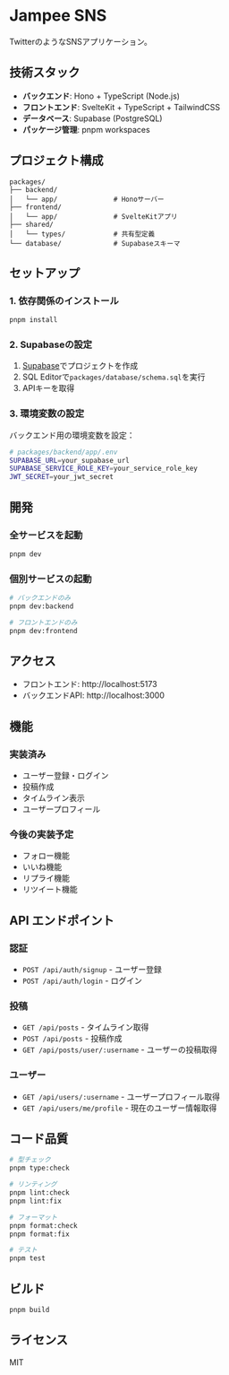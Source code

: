 # Jampee SNS

TwitterのようなSNSアプリケーション。

## 技術スタック

- **バックエンド**: Hono + TypeScript (Node.js)
- **フロントエンド**: SvelteKit + TypeScript + TailwindCSS
- **データベース**: Supabase (PostgreSQL)
- **パッケージ管理**: pnpm workspaces

## プロジェクト構成

```
packages/
├── backend/
│   └── app/              # Honoサーバー
├── frontend/
│   └── app/              # SvelteKitアプリ
├── shared/
│   └── types/            # 共有型定義
└── database/             # Supabaseスキーマ
```

## セットアップ

### 1. 依存関係のインストール

```bash
pnpm install
```

### 2. Supabaseの設定

1. [Supabase](https://supabase.com)でプロジェクトを作成
2. SQL Editorで`packages/database/schema.sql`を実行
3. APIキーを取得

### 3. 環境変数の設定

バックエンド用の環境変数を設定：

```bash
# packages/backend/app/.env
SUPABASE_URL=your_supabase_url
SUPABASE_SERVICE_ROLE_KEY=your_service_role_key
JWT_SECRET=your_jwt_secret
```

## 開発

### 全サービスを起動

```bash
pnpm dev
```

### 個別サービスの起動

```bash
# バックエンドのみ
pnpm dev:backend

# フロントエンドのみ
pnpm dev:frontend
```

## アクセス

- フロントエンド: http://localhost:5173
- バックエンドAPI: http://localhost:3000

## 機能

### 実装済み

- ユーザー登録・ログイン
- 投稿作成
- タイムライン表示
- ユーザープロフィール

### 今後の実装予定

- フォロー機能
- いいね機能
- リプライ機能
- リツイート機能

## API エンドポイント

### 認証

- `POST /api/auth/signup` - ユーザー登録
- `POST /api/auth/login` - ログイン

### 投稿

- `GET /api/posts` - タイムライン取得
- `POST /api/posts` - 投稿作成
- `GET /api/posts/user/:username` - ユーザーの投稿取得

### ユーザー

- `GET /api/users/:username` - ユーザープロフィール取得
- `GET /api/users/me/profile` - 現在のユーザー情報取得

## コード品質

```bash
# 型チェック
pnpm type:check

# リンティング
pnpm lint:check
pnpm lint:fix

# フォーマット
pnpm format:check
pnpm format:fix

# テスト
pnpm test
```

## ビルド

```bash
pnpm build
```

## ライセンス

MIT
